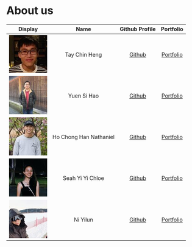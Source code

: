 # About us

Display | Name | Github Profile | Portfolio 
--------|:----:|:--------------:|:---------:
![](team/images/profilePicture_chinheng.jpg) | Tay Chin Heng | [Github](https://github.com/dozenmatter) | [Portfolio](team/dozenmatter.md)
![](team/images/profilePicture_sihao.jpg) | Yuen Si Hao | [Github](https://github.com/yuen-sihao) | [Portfolio](team/yuen-sihao.md)
![](team/images/profilePicture_nathaniel.jpg) | Ho Chong Han Nathaniel | [Github](https://github.com/nat-ho) | [Portfolio](team/nat-ho.md)
![](team/images/profilePicture_chloe.jpg) | Seah Yi Yi Chloe | [Github](https://github.com/chloesyy) | [Portfolio](team/chloesyy.md)
![](team/images/profilePicture_yilun.jpg) | Ni Yilun | [Github](https://github.com/lunzard) | [Portfolio](team/lunzard.md)